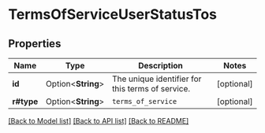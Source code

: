 # TermsOfServiceUserStatusTos

## Properties

Name | Type | Description | Notes
------------ | ------------- | ------------- | -------------
**id** | Option<**String**> | The unique identifier for this terms of service. | [optional]
**r#type** | Option<**String**> | `terms_of_service` | [optional]

[[Back to Model list]](../README.md#documentation-for-models) [[Back to API list]](../README.md#documentation-for-api-endpoints) [[Back to README]](../README.md)


